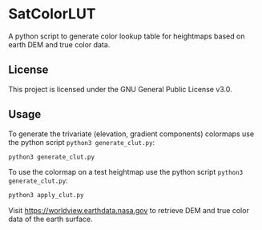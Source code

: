 # SatColorLUT
A python script to generate color lookup table for heightmaps based on
earth DEM and true color data.

## License

This project is licensed under the GNU General Public License v3.0.

## Usage

To generate the trivariate (elevation, gradient components) colormaps
use the python script `python3 generate_clut.py`:

``` bash
python3 generate_clut.py
```

To use the colormap on a test heightmap use the python script `python3
generate_clut.py`:

``` bash
python3 apply_clut.py
```

Visit https://worldview.earthdata.nasa.gov to retrieve DEM and true
color data of the earth surface.
